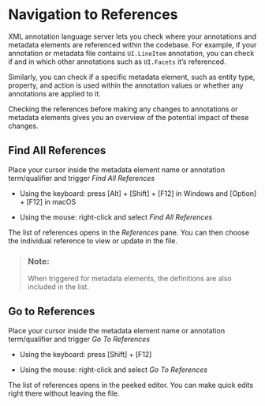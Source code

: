 <!-- loio2bf104d939c543f1a3407b3de4fbf679 -->

# Navigation to References

XML annotation language server lets you check where your annotations and metadata elements are referenced within the codebase. For example, if your annotation or metadata file contains `UI.LineItem` annotation, you can check if and in which other annotations such as `UI.Facets` it’s referenced.

Similarly, you can check if a specific metadata element, such as entity type, property, and action is used within the annotation values or whether any annotations are applied to it.

Checking the references before making any changes to annotations or metadata elements gives you an overview of the potential impact of these changes.



<a name="loio2bf104d939c543f1a3407b3de4fbf679__section_a2g_kvk_gxb"/>

## Find All References

Place your cursor inside the metadata element name or annotation term/qualifier and trigger *Find All References*

-   Using the keyboard: press [Alt\] + [Shift\] + [F12\]  in Windows and [Option\] + [F12\]  in macOS

-   Using the mouse: right-click and select *Find All References*


The list of references opens in the *References* pane. You can then choose the individual reference to view or update in the file.

> ### Note:  
> When triggered for metadata elements, the definitions are also included in the list.



<a name="loio2bf104d939c543f1a3407b3de4fbf679__section_lb2_5vk_gxb"/>

## Go to References

Place your cursor inside the metadata element name or annotation term/qualifier and trigger *Go To References*

-   Using the keyboard: press [Shift\] + [F12\] 

-   Using the mouse: right-click and select *Go To References*


The list of references opens in the peeked editor. You can make quick edits right there without leaving the file.

